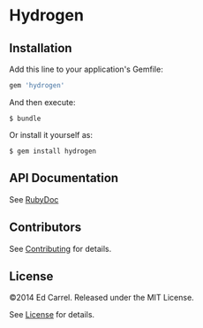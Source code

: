 # Hydrogen



## Installation

Add this line to your application's Gemfile:

```ruby
gem 'hydrogen'
```

And then execute:

    $ bundle

Or install it yourself as:

    $ gem install hydrogen

API Documentation
-------------

See [RubyDoc](http://rubydoc.info/github/azanar/quasar/index)

Contributors
------------

See [Contributing](CONTRIBUTING.md) for details.

License
-------

&copy;2014 Ed Carrel. Released under the MIT License.

See [License](LICENSE) for details.
